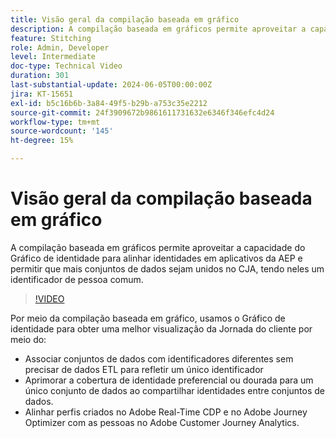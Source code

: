 ```yaml
---
title: Visão geral da compilação baseada em gráfico
description: A compilação baseada em gráficos permite aproveitar a capacidade do Gráfico de identidade para alinhar identidades em aplicativos da AEP e permitir que mais conjuntos de dados sejam unidos no CJA, tendo neles um identificador de pessoa comum.
feature: Stitching
role: Admin, Developer
level: Intermediate
doc-type: Technical Video
duration: 301
last-substantial-update: 2024-06-05T00:00:00Z
jira: KT-15651
exl-id: b5c16b6b-3a84-49f5-b29b-a753c35e2212
source-git-commit: 24f3909672b9861611731632e6346f346efc4d24
workflow-type: tm+mt
source-wordcount: '145'
ht-degree: 15%

---
```


# Visão geral da compilação baseada em gráfico

A compilação baseada em gráficos permite aproveitar a capacidade do Gráfico de identidade para alinhar identidades em aplicativos da AEP e permitir que mais conjuntos de dados sejam unidos no CJA, tendo neles um identificador de pessoa comum.

>[!VIDEO](https://video.tv.adobe.com/v/3429528/?learn=on)

Por meio da compilação baseada em gráfico, usamos o Gráfico de identidade para obter uma melhor visualização da Jornada do cliente por meio do:

* Associar conjuntos de dados com identificadores diferentes sem precisar de dados ETL para refletir um único identificador
* Aprimorar a cobertura de identidade preferencial ou dourada para um único conjunto de dados ao compartilhar identidades entre conjuntos de dados.
* Alinhar perfis criados no Adobe Real-Time CDP e no Adobe Journey Optimizer com as pessoas no Adobe Customer Journey Analytics.
